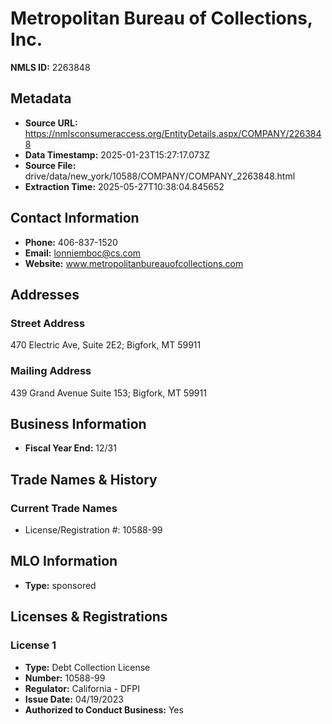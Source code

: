 # Metropolitan Bureau of Collections, Inc.

**NMLS ID:** 2263848

## Metadata
- **Source URL:** https://nmlsconsumeraccess.org/EntityDetails.aspx/COMPANY/2263848
- **Data Timestamp:** 2025-01-23T15:27:17.073Z
- **Source File:** drive/data/new_york/10588/COMPANY/COMPANY_2263848.html
- **Extraction Time:** 2025-05-27T10:38:04.845652

## Contact Information
- **Phone:** 406-837-1520
- **Email:** lonniemboc@cs.com
- **Website:** www.metropolitanbureauofcollections.com

## Addresses
### Street Address
470 Electric Ave, Suite 2E2; Bigfork, MT 59911

### Mailing Address
439 Grand Avenue Suite 153; Bigfork, MT 59911

## Business Information
- **Fiscal Year End:** 12/31

## Trade Names & History
### Current Trade Names
- License/Registration #: 10588-99

## MLO Information
- **Type:** sponsored

## Licenses & Registrations

### License 1
- **Type:** Debt Collection License
- **Number:** 10588-99
- **Regulator:** California - DFPI
- **Issue Date:** 04/19/2023
- **Authorized to Conduct Business:** Yes
